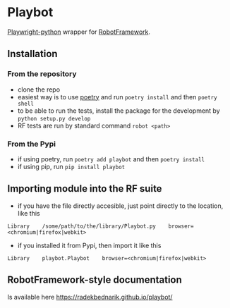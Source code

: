 # Playbot
[Playwright-python](https://github.com/microsoft/playwright-python) wrapper for [RobotFramework](https://robotframework.org/).

## Installation

### From the repository

- clone the repo
- easiest way is to use [poetry](https://python-poetry.org/) and run `poetry install` and then `poetry shell`
- to be able to run the tests, install the package for the development by `python setup.py develop`
- RF tests are run by standard command `robot <path>`

### From the Pypi

- if using poetry, run `poetry add playbot` and then `poetry install`
- if using pip, run `pip install playbot`

## Importing module into the RF suite

- if you have the file directly accesible, just point directly to the location, like this

```
Library    /some/path/to/the/library/Playbot.py    browser=<chromium|firefox|webkit>
```

- if you installed it from Pypi, then import it like this

```
Library    playbot.Playbot    browser=<chromium|firefox|webkit>
```

## RobotFramework-style documentation

Is available here https://radekbednarik.github.io/playbot/

